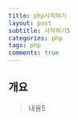 ```yaml
---
title: php시작하기
layout: post
subtitle: 시작하기5
categories: php
tags: php
comments: true
---
```


## 개요
> 내용5
